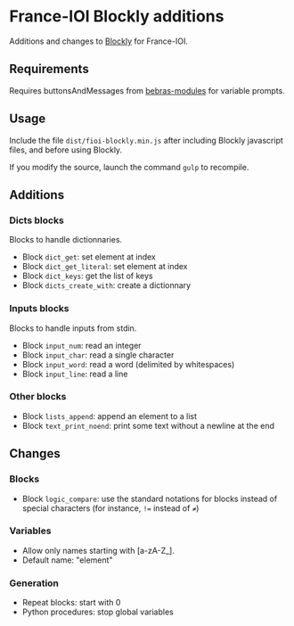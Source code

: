 # France-IOI Blockly additions

Additions and changes to [Blockly](https://github.com/google/blockly) for France-IOI.

## Requirements

Requires buttonsAndMessages from [bebras-modules](https://github.com/France-ioi/bebras-modules) for variable prompts.

## Usage

Include the file `dist/fioi-blockly.min.js` after including Blockly javascript files, and before using Blockly.

If you modify the source, launch the command `gulp` to recompile.

## Additions

### Dicts blocks

Blocks to handle dictionnaries.

* Block `dict_get`: set element at index
* Block `dict_get_literal`: set element at index
* Block `dict_keys`: get the list of keys
* Block `dicts_create_with`: create a dictionnary

### Inputs blocks

Blocks to handle inputs from stdin.

* Block `input_num`: read an integer
* Block `input_char`: read a single character
* Block `input_word`: read a word (delimited by whitespaces)
* Block `input_line`: read a line

### Other blocks

* Block `lists_append`: append an element to a list
* Block `text_print_noend`: print some text without a newline at the end

## Changes

### Blocks

* Block `logic_compare`: use the standard notations for blocks instead of special characters (for instance, `!=` instead of `≠`)

### Variables

* Allow only names starting with [a-zA-Z\_].
* Default name: "element"

### Generation

* Repeat blocks: start with 0
* Python procedures: stop global variables

